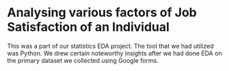 # Analysing various factors of Job Satisfaction of an Individual
This was a part of our statistics EDA project. The tool that we had utilized was Python. We drew certain noteworthy insights after we had done EDA on the primary dataset we collected using Google forms.
